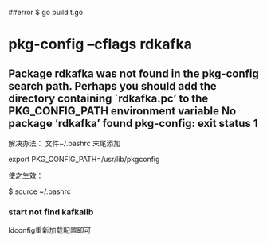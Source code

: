 ##error
$ go build t.go 
# pkg-config –cflags rdkafka 
Package rdkafka was not found in the pkg-config search path. 
Perhaps you should add the directory containing `rdkafka.pc’ 
to the PKG_CONFIG_PATH environment variable 
No package ‘rdkafka’ found 
pkg-config: exit status 1
--------------------- 
解决办法：
文件~/.bashrc 末尾添加

export PKG_CONFIG_PATH=/usr/lib/pkgconfig

使之生效：

$ source ~/.bashrc

### start not find kafkalib  
ldconfig重新加载配置即可

